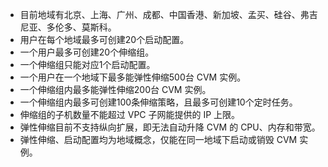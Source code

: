 
- 目前地域有北京、上海、广州、成都、中国香港、新加坡、孟买、硅谷、弗吉尼亚、多伦多、莫斯科。
- 用户在每个地域最多可创建20个启动配置。
- 一个用户最多可创建20个伸缩组。
- 一个伸缩组只能对应1个启动配置。
- 一个用户在一个地域下最多能弹性伸缩500台 CVM 实例。
- 一个伸缩组内最多能弹性伸缩200台 CVM 实例。
- 一个伸缩组内最多可创建100条伸缩策略，且最多可创建10个定时任务。
- 伸缩组的子机数量不能超过 VPC 子网能提供的 IP 上限。
- 弹性伸缩目前不支持纵向扩展，即无法自动升降 CVM 的 CPU、内存和带宽。
- 弹性伸缩、启动配置均为地域概念，仅能在同一地域下启动或销毁 CVM 实例。

